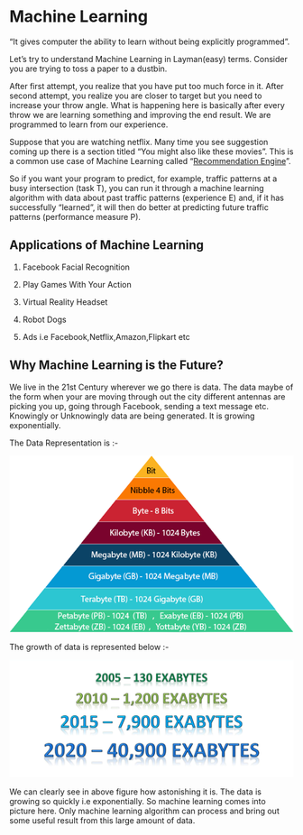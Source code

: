 # Machine Learning

“It gives computer the ability to learn without being explicitly programmed”.

Let’s try to understand Machine Learning in Layman(easy) terms. Consider you are trying to toss a paper to a dustbin.

After first attempt, you realize that you have put too much force in it. After second attempt, you realize you are closer to target but you need to increase your throw angle. What is happening here is basically after every throw we are learning something and improving the end result. We are programmed to learn from our experience.

Suppose that you are watching netflix. Many time you see suggestion coming up there is a section titled “You might also like these movies”. This is a common use case of Machine Learning called “[Recommendation Engine](https://github.com/sauravchaudharysc/Movie-Recommendation-System)”. 

So if you want your program to predict, for example, traffic patterns at a busy intersection (task T), you can run it through a machine learning algorithm with data about past traffic patterns (experience E) and, if it has successfully “learned”, it will then do better at predicting future traffic patterns (performance measure P).

## Applications of Machine Learning

1. Facebook Facial Recognition

2. Play Games With Your Action

3. Virtual Reality Headset

4. Robot Dogs 

5. Ads i.e Facebook,Netflix,Amazon,Flipkart etc

   

## Why Machine Learning is the Future?

We live in the 21st Century wherever we go there is data. The data maybe of the form when your are moving through out the city different antennas are picking you up, going through Facebook, sending a text message etc. Knowingly or Unknowingly data are being generated. It is growing exponentially.



The Data Representation is :-

![1](Introduction/1.png)



The growth of data is represented below :- 

![2](Introduction/2.png)

We can clearly see in above figure how astonishing it is. The data is growing so quickly i.e exponentially. So machine learning comes into picture here. Only machine learning algorithm can process and bring out some useful result from this large amount of data.
